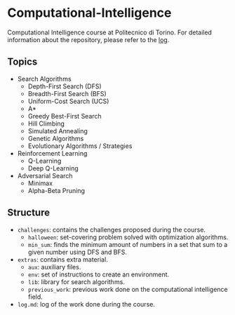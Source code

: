 # Computational-Intelligence
Computational Intelligence course at Politecnico di Torino.
For detailed information about the repository, please refer to the [log](log.md).

## Topics
- Search Algorithms
  - Depth-First Search (DFS)
  - Breadth-First Search (BFS)
  - Uniform-Cost Search (UCS)
  - A*
  - Greedy Best-First Search
  - Hill Climbing
  - Simulated Annealing
  - Genetic Algorithms
  - Evolutionary Algorithms / Strategies
- Reinforcement Learning
  - Q-Learning
  - Deep Q-Learning
- Adversarial Search
  - Minimax
  - Alpha-Beta Pruning

## Structure
- `challenges`: contains the challenges proposed during the course.
  - `halloween`: set-covering problem solved with optimization algorithms.
  - `min_sum`: finds the minimum amount of numbers in a set that sum to a given number using DFS and BFS.
- `extras`: contains extra material.
  - `aux`: auxiliary files.
  - `env`: set of instructions to create an environment.
  - `lib`: library for search algorithms.
  - `previous_work`: previous work done on the computational intelligence field.
- `log.md`: log of the work done during the course.

